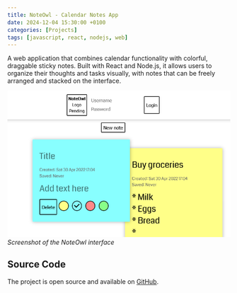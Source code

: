 ```yaml
---
title: NoteOwl - Calendar Notes App
date: 2024-12-04 15:30:00 +0100
categories: [Projects]
tags: [javascript, react, nodejs, web]
---
```


A web application that combines calendar functionality with colorful, draggable sticky notes. Built with React and Node.js, it allows users to organize their thoughts and tasks visually, with notes that can be freely arranged and stacked on the interface.

![NoteOwl Screenshot](/assets/img/projects/noteowl.png)
_Screenshot of the NoteOwl interface_

## Source Code

The project is open source and available on [GitHub](https://github.com/cyanidesayonara/noteowl).
